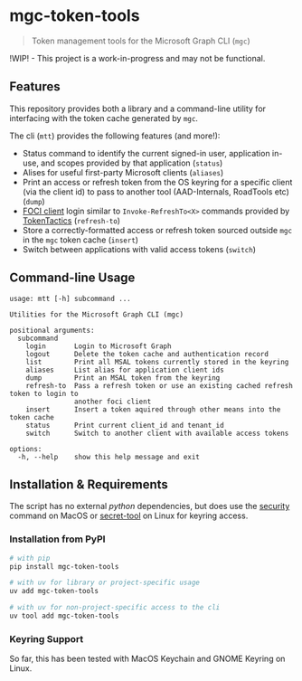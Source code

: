# mgc-token-tools
> Token management tools for the Microsoft Graph CLI (`mgc`)

!WIP! - This project is a work-in-progress and may not be functional.  

## Features
This repository provides both a library and a command-line utility for interfacing
with the token cache generated by `mgc`.

The cli (`mtt`) provides the following features (and more!):
- Status command to identify the current signed-in user, application in-use, and scopes provided by that application (`status`)
- Alises for useful first-party Microsoft clients (`aliases`)
- Print an access or refresh token from the OS keyring for a specific client (via the client id) to pass to another tool (AAD-Internals, RoadTools etc) (`dump`)
- [FOCI client](https://github.com/secureworks/family-of-client-ids-research/tree/main) login similar to `Invoke-RefreshTo<X>` commands provided by [TokenTactics](https://github.com/rvrsh3ll/TokenTactics) (`refresh-to`)
- Store a correctly-formatted access or refresh token sourced outside `mgc` in the `mgc` token cache (`insert`)
- Switch between applications with valid access tokens (`switch`)

## Command-line Usage
```
usage: mtt [-h] subcommand ...

Utilities for the Microsoft Graph CLI (mgc)

positional arguments:
  subcommand
    login       Login to Microsoft Graph
    logout      Delete the token cache and authentication record
    list        Print all MSAL tokens currently stored in the keyring
    aliases     List alias for application client ids
    dump        Print an MSAL token from the keyring
    refresh-to  Pass a refresh token or use an existing cached refresh token to login to
                another foci client
    insert      Insert a token aquired through other means into the token cache
    status      Print current client_id and tenant_id
    switch      Switch to another client with available access tokens

options:
  -h, --help    show this help message and exit
```

## Installation & Requirements
The script has no external *python* dependencies, but does use the [security](https://ss64.com/mac/security.html) command on MacOS or [secret-tool](https://manpages.ubuntu.com/manpages/mantic/man1/secret-tool.1.html) on Linux for keyring access. 

### Installation from PyPI
```bash
# with pip
pip install mgc-token-tools

# with uv for library or project-specific usage
uv add mgc-token-tools

# with uv for non-project-specific access to the cli
uv tool add mgc-token-tools
```

### Keyring Support
So far, this has been tested with MacOS Keychain and GNOME Keyring on Linux.
